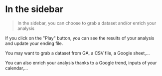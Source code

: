 # In the sidebar


  >In the sidebar, you can choose to grab a dataset and/or enrich your analysis

If you click on the "Play" button, you can see the results of your analysis and update your ending file.

You may want to grab a dataset from GA, a CSV file, a Google sheet,...



You can also enrich your analysis thanks to a Google trend, inputs of your calendar,...

